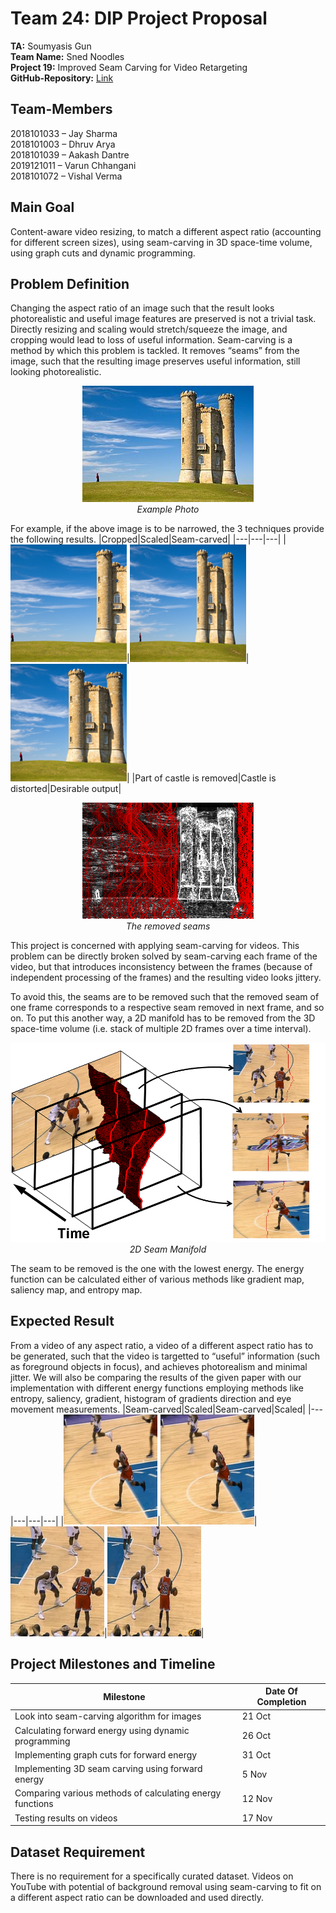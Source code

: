 # Team 24: DIP Project Proposal
**TA:** Soumyasis Gun\
**Team Name:** Sned Noodles\
**Project 19:** Improved Seam Carving for Video Retargeting\
**GitHub-Repository:** [Link](https://github.com/Digital-Image-Processing-IIITH/project-sned-noodles)

## Team-Members

2018101033 – Jay Sharma\
2018101003 – Dhruv Arya\
2018101039 – Aakash Dantre\
2019121011 – Varun Chhangani\
2018101072  – Vishal Verma

## Main Goal

Content-aware video resizing, to match a different aspect ratio (accounting for different screen sizes), using seam-carving in 3D space-time volume, using graph cuts and dynamic programming.

## Problem Definition

Changing the aspect ratio of an image such that the result looks photorealistic and useful image features are preserved is not a trivial task. Directly resizing and scaling would stretch/squeeze the image, and cropping would lead to loss of useful information. Seam-carving is a method by which this problem is tackled. It removes “seams” from the image, such that the resulting image preserves useful information, still looking photorealistic.

<p align = "center">
  <img src="./proposal_images/castle_example.png" /><br>
  <em>Example Photo</em>
</p>

For example, if the above image is to be narrowed, the 3 techniques provide the following results.
|Cropped|Scaled|Seam-carved|
|---|---|---|
|![Cropped Castle](./proposal_images/castle_cropped.png)|![Scaled Castle](./proposal_images/castle_scaled.png)|![Seam Carved Castle](./proposal_images/castle_seamcarved.png)|
|Part of castle is removed|Castle is distorted|Desirable output|

<p align = "center">
  <img src="./proposal_images/castle_seams.png" /><br>
  <em>The removed seams</em>
</p>

This project is concerned with applying seam-carving for videos. This problem can be directly broken solved by seam-carving each frame of the video, but that introduces inconsistency between the frames (because of independent processing of the frames) and the resulting video looks jittery.

To avoid this, the seams are to be removed such that the removed seam of one frame corresponds to a respective seam removed in next frame, and so on. To put this another way, a 2D manifold has to be removed from the 3D space-time volume (i.e. stack of multiple 2D frames over a time interval).

<p align = "center">
  <img src="./proposal_images/seam_manifold.png"/><br>
  <em>2D Seam Manifold</em>
</p>

The seam to be removed is the one with the lowest energy. The energy function can be calculated either of various methods like gradient map, saliency map, and entropy map.

## Expected Result

From a video of any aspect ratio, a video of a different aspect ratio has to be generated, such that the video is targetted to “useful” information (such as foreground objects in focus), and achieves photorealism and minimal jitter. We will also be comparing the results of the given paper with our implementation with different energy functions employing methods like entropy, saliency, gradient, histogram of gradients direction and eye movement measurements.
|Seam-carved|Scaled|Seam-carved|Scaled|
|---|---|---|---|
|![Seam-Carved Frame 1](./proposal_images/seam_carved_f1.png)|![Scaled Frame 1](./proposal_images/scaled_f1.png)|![Seam-Carved Frame 2](./proposal_images/seam_carved_f2.png)|![Scaled Frame 2](./proposal_images/scaled_f2.png)|

## Project Milestones and Timeline

|Milestone|Date Of Completion|
|---|---|
|Look into seam-carving algorithm for images|21 Oct|
|Calculating forward energy using dynamic programming|26 Oct|
|Implementing graph cuts for forward energy|31 Oct|
|Implementing 3D seam carving using forward energy|5 Nov|
|Comparing various methods of calculating energy functions|12 Nov|
|Testing results on videos|17 Nov|

## Dataset Requirement

There is no requirement for a specifically curated dataset. Videos on YouTube with potential of  background removal using seam-carving to fit on a different aspect ratio can be downloaded and used directly.
